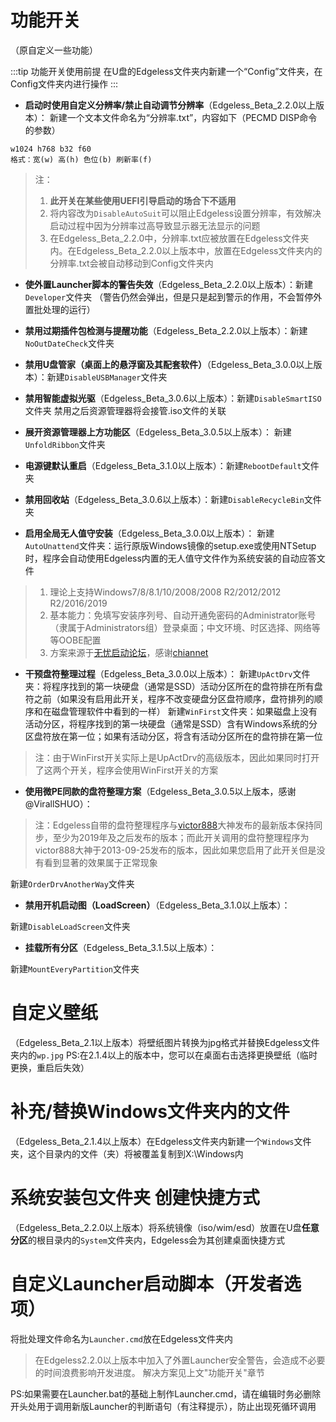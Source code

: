 # 功能开关

（原自定义一些功能）

:::tip 功能开关使用前提
在U盘的Edgeless文件夹内新建一个“Config”文件夹，在Config文件夹内进行操作
:::
* **启动时使用自定义分辨率/禁止自动调节分辨率**（Edgeless_Beta_2.2.0以上版本）：
新建一个文本文件命名为“分辨率.txt”，内容如下（PECMD DISP命令的参数）
```
w1024 h768 b32 f60
格式：宽(w) 高(h) 色位(b) 刷新率(f)
```
>注：
>1. **此开关在某些使用UEFI引导启动的场合下不适用**
>2. 将内容改为`DisableAutoSuit`可以阻止Edgeless设置分辨率，有效解决启动过程中因为分辨率过高导致显示器无法显示的问题
>3. 在Edgeless_Beta_2.2.0中，分辨率.txt应被放置在Edgeless文件夹内。在Edgeless_Beta_2.2.0以上版本中，放置在Edgeless文件夹内的分辨率.txt会被自动移动到Config文件夹内



* **使外置Launcher脚本的警告失效**（Edgeless_Beta_2.2.0以上版本）：新建`Developer`文件夹
（警告仍然会弹出，但是只是起到警示的作用，不会暂停外置批处理的运行）


* **禁用过期插件包检测与提醒功能**（Edgeless_Beta_2.2.0以上版本）：新建`NoOutDateCheck`文件夹


* **禁用U盘管家（桌面上的悬浮窗及其配套软件）**（Edgeless_Beta_3.0.0以上版本）：新建`DisableUSBManager`文件夹


* **禁用智能虚拟光驱**（Edgeless_Beta_3.0.6以上版本）：新建`DisableSmartISO`文件夹
禁用之后资源管理器将会接管.iso文件的关联



* **展开资源管理器上方功能区**（Edgeless_Beta_3.0.5以上版本）：
新建`UnfoldRibbon`文件夹


* **电源键默认重启**（Edgeless_Beta_3.1.0以上版本）：新建`RebootDefault`文件夹


* **禁用回收站**（Edgeless_Beta_3.0.6以上版本）：新建`DisableRecycleBin`文件夹



* **启用全局无人值守安装**（Edgeless_Beta_3.0.0以上版本）：
新建`AutoUnattend`文件夹：运行原版Windows镜像的setup.exe或使用NTSetup时，程序会自动使用Edgeless内置的无人值守文件作为系统安装的自动应答文件
>1. 理论上支持Windows7/8/8.1/10/2008/2008 R2/2012/2012 R2/2016/2019
>2. 基本能力：免填写安装序列号、自动开通免密码的Administrator账号（隶属于Administrators组）登录桌面；中文环境、时区选择、网络等等OOBE配置
>3. 方案来源于[无忧启动论坛](http://bbs.wuyou.net/forum.php?mod=viewthread&tid=414837)，感谢[chiannet](http://bbs.wuyou.net/home.php?mod=space&uid=282390)



*  **干预盘符整理过程**（Edgeless_Beta_3.0.0以上版本）：
  新建`UpActDrv`文件夹：将程序找到的第一块硬盘（通常是SSD）活动分区所在的盘符排在所有盘符之前（如果没有启用此开关，程序不改变硬盘分区盘符顺序，盘符排列的顺序和在磁盘管理软件中看到的一样）
  新建`WinFirst`文件夹：如果磁盘上没有活动分区，将程序找到的第一块硬盘（通常是SSD）含有Windows系统的分区盘符放在第一位；如果有活动分区，将含有活动分区所在的盘符排在第一位
>注：由于WinFirst开关实际上是UpActDrv的高级版本，因此如果同时打开了这两个开关，程序会使用WinFirst开关的方案



* **使用微PE同款的盘符整理方案**（Edgeless_Beta_3.0.5以上版本，感谢@VirallSHUO）：
>注：Edgeless自带的盘符整理程序与[victor888](http://bbs.wuyou.net/home.php?mod=space&uid=131142)大神发布的最新版本保持同步，至少为2019年及之后发布的版本；而此开关调用的盘符整理程序为victor888大神于2013-09-25发布的版本，因此如果您启用了此开关但是没有看到显著的效果属于正常现象

新建`OrderDrvAnotherWay`文件夹



* **禁用开机启动图（LoadScreen）**（Edgeless_Beta_3.1.0以上版本）：

新建`DisableLoadScreen`文件夹



* **挂载所有分区**（Edgeless_Beta_3.1.5以上版本）：

新建`MountEveryPartition`文件夹



# 自定义壁纸
（Edgeless_Beta_2.1以上版本）将壁纸图片转换为jpg格式并替换Edgeless文件夹内的`wp.jpg`
PS:在2.1.4以上的版本中，您可以在桌面右击选择更换壁纸（临时更换，重启后失效）


# 补充/替换Windows文件夹内的文件
（Edgeless_Beta_2.1.4以上版本）在Edgeless文件夹内新建一个`Windows`文件夹，这个目录内的文件（夹）将被覆盖复制到X:\Windows内


# 系统安装包文件夹 创建快捷方式
（Edgeless_Beta_2.2.0以上版本）将系统镜像（iso/wim/esd）放置在U盘**任意分区**的根目录内的`System`文件夹内，Edgeless会为其创建桌面快捷方式



# 自定义Launcher启动脚本（开发者选项）
将批处理文件命名为`Launcher.cmd`放在Edgeless文件夹内
>在Edgeless2.2.0以上版本中加入了外置Launcher安全警告，会造成不必要的时间浪费影响开发进度。
解决方案见上文"功能开关"章节


PS:如果需要在Launcher.bat的基础上制作Launcher.cmd，请在编辑时务必删除开头处用于调用新版Launcher的判断语句（有注释提示），防止出现死循环调用